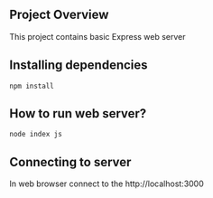 ## Project Overview
This project contains basic Express web server 

## Installing dependencies
`npm install`

## How to run web server?
`node index js`

## Connecting to server
In web browser connect to the http://localhost:3000
